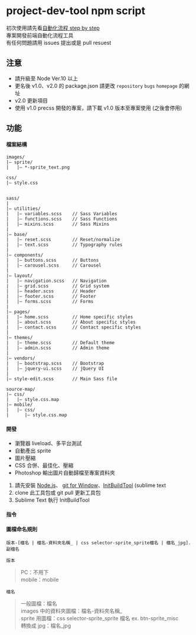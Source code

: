 # project-dev-tool npm script

初次使用請先看[自動化流程 step by step](https://hackmd.io/s/S1ohqCzN)  
專案開發前端自動化流程工具  
有任何問題請用 issues 提出或是 pull resuest

## 注意

- 請升級至 Node Ver.10 以上
- 更名後 v1.0、v2.0 的 package.json 請更改 `repository` `bugs` `homepage` 的網址
- v2.0 更新項目
- 使用 v1.0 precss 開發的專案，請下載 v1.0 版本至專案使用 (之後會停用)

## 功能

#### 檔案結構

```
images/
|– sprite/
|   |– *-sprite_text.png

css/
|– style.css


sass/
|
|– utilities/
|   |– variables.scss    // Sass Variables
|   |– functions.scss    // Sass Functions
|   |– mixins.scss       // Sass Mixins
|
|– base/
|   |– reset.scss        // Reset/normalize
|   |– text.scss         // Typography rules
|
|– components/
|   |– buttons.scss      // Buttons
|   |– carousel.scss     // Carousel
|
|– layout/
|   |– navigation.scss   // Navigation
|   |– grid.scss         // Grid system
|   |– header.scss       // Header
|   |– footer.scss       // Footer
|   |– forms.scss        // Forms
|
|– pages/
|   |– home.scss         // Home specific styles
|   |– about.scss        // About specific styles
|   |– contact.scss      // Contact specific styles
|
|– themes/
|   |– theme.scss        // Default theme
|   |– admin.scss        // Admin theme
|
|– vendors/
|   |– bootstrap.scss    // Bootstrap
|   |– jquery-ui.scss    // jQuery UI
|
|– style-edit.scss       // Main Sass file

source-map/
|– css/
|   |– style.css.map
|– mobile/
|   |– css/
|      |– style.css.map
```

#### 開發

- 瀏覽器 liveload、多平台測試
- 自動產出 sprite
- 圖片壓縮
- CSS 合併、最佳化、壓縮
- Photoshop 輸出圖片自動歸檔至專案資料夾


1. 請先安裝 [Node.js][d51f406f]、 [git for Window][2502918c]、[InitBuildTool][3] (sublime text
2. clone 此工具包或 git pull 更新工具包
3. Sublime Text 執行 InitBuildTool

[d51f406f]: https://nodejs.org/en/ 'Node.js'
[2502918c]: https://git-scm.com/ 'git for Window'
[3]: https://github.com/isobartw-dev/InitBuildTool 'InitBuildTool'

#### 指令

#### 圖檔命名規則

```
版本-[檔名 | 檔名-資料夾名稱_ | css selector-sprite_sprite檔名 | 檔名_jpg].副檔名
```

`版本`

> PC：不用下  
> mobile：mobile

`檔名`

> 一般圖檔：檔名  
> images 中的資料夾圖檔：檔名-資料夾名稱\_  
> sprite 用圖檔：css selector-sprite_sprite 檔名 ex. btn-sprite_misc  
> 轉換成 jpg：檔名\_jpg
